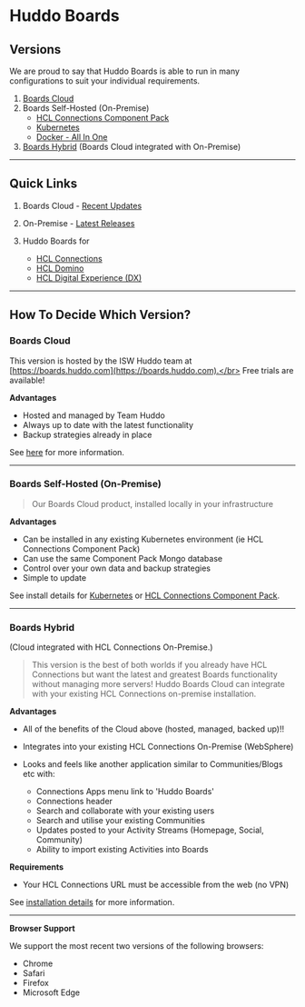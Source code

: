 # Huddo Boards

## Versions

We are proud to say that Huddo Boards is able to run in many configurations to suit your individual requirements.

1. [Boards Cloud](cloud/index.md)
1. Boards Self-Hosted (On-Premise)
    - [HCL Connections Component Pack](cp/index.md)
    - [Kubernetes](kubernetes/index.md)
    - [Docker - All In One](./aio/index.md)
1. [Boards Hybrid](hybrid.md) (Boards Cloud integrated with On-Premise)

---

## Quick Links

1. Boards Cloud - [Recent Updates](cloud/updates.md)
1. On-Premise - [Latest Releases](./releases.md)
1. Huddo Boards for

    - [HCL Connections](./cp/index.md)
    - [HCL Domino](./domino/index.md)
    - [HCL Digital Experience (DX)](./dx/index.md)

---

## How To Decide Which Version?

### Boards Cloud

This version is hosted by the ISW Huddo team at [https://boards.huddo.com](https://boards.huddo.com).</br>
Free trials are available!

**Advantages**

-   Hosted and managed by Team Huddo
-   Always up to date with the latest functionality
-   Backup strategies already in place

See [here](cloud/index.md) for more information.

---

### Boards Self-Hosted (On-Premise)

> Our Boards Cloud product, installed locally in your infrastructure

**Advantages**

-   Can be installed in any existing Kubernetes environment (ie HCL Connections Component Pack)
-   Can use the same Component Pack Mongo database
-   Control over your own data and backup strategies
-   Simple to update

See install details for [Kubernetes](hybrid.md) or [HCL Connections Component Pack](cp/index.md).

---

### Boards Hybrid

(Cloud integrated with HCL Connections On-Premise.)

> This version is the best of both worlds if you already have HCL Connections but want the latest and greatest Boards functionality without managing more servers! Huddo Boards Cloud can integrate with your existing HCL Connections on-premise installation.

**Advantages**

-   All of the benefits of the Cloud above (hosted, managed, backed up)!!
-   Integrates into your existing HCL Connections On-Premise (WebSphere)
-   Looks and feels like another application similar to Communities/Blogs etc with:

    -   Connections Apps menu link to 'Huddo Boards'
    -   Connections header
    -   Search and collaborate with your existing users
    -   Search and utilise your existing Communities
    -   Updates posted to your Activity Streams (Homepage, Social, Community)
    -   Ability to import existing Activities into Boards

**Requirements**

-   Your HCL Connections URL must be accessible from the web (no VPN)

See [installation details](hybrid.md) for more information.

---

**Browser Support**

We support the most recent two versions of the following browsers:

-   Chrome
-   Safari
-   Firefox
-   Microsoft Edge
